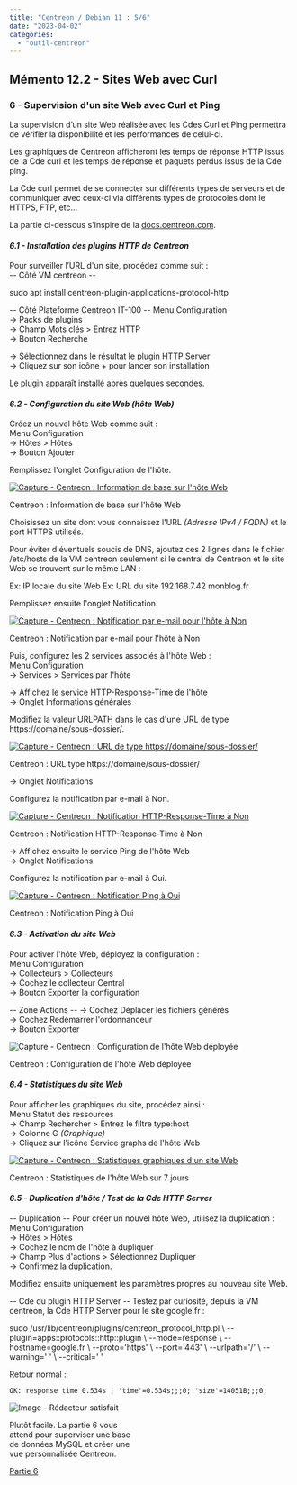 ```yaml
---
title: "Centreon / Debian 11 : 5/6"
date: "2023-04-02"
categories: 
  - "outil-centreon"
---
```


## Mémento 12.2 - Sites Web avec Curl

### 6 - Supervision d'un site Web avec Curl et Ping

La supervision d’un site Web réalisée avec les Cdes Curl et Ping permettra de vérifier la disponibilité et les performances de celui-ci.

Les graphiques de Centreon afficheront les temps de réponse HTTP issus de la Cde curl et les temps de réponse et paquets perdus issus de la Cde ping.

La Cde curl permet de se connecter sur différents types de serveurs et de communiquer avec ceux-ci via différents types de protocoles dont le HTTPS, FTP, etc…

La partie ci-dessous s'inspire de la [docs.centreon.com](https://familleleloup.no-ip.org/wp-content/uploads/2023/03/Centreon-applications-protocol-http.pdf).

#### _6.1 - Installation des plugins HTTP de Centreon_

Pour surveiller l’URL d'un site, procédez comme suit :  
\-- Côté VM centreon --

sudo apt install centreon-plugin-applications-protocol-http

\-- Côté Plateforme Centreon IT-100 -- 
Menu Configuration  
\-> Packs de plugins  
\-> Champ Mots clés > Entrez HTTP  
\-> Bouton Recherche

\-> Sélectionnez dans le résultat le plugin HTTP Server  
\-> Cliquez sur son icône + pour lancer son installation

Le plugin apparaît installé après quelques secondes.

#### _6.2 - Configuration du site Web (hôte Web)_

Créez un nouvel hôte Web comme suit :  
Menu Configuration  
\-> Hôtes > Hôtes  
\-> Bouton Ajouter

Remplissez l'onglet Configuration de l'hôte.

[![Capture - Centreon : Information de base sur l'hôte Web](https://familleleloup.no-ip.org/wp-content/uploads/2023/04/centreon-hote-site-web-430x200.webp "Cliquez pour agrandir l'image")](https://familleleloup.no-ip.org/wp-content/uploads/2023/04/centreon-hote-site-web.webp)

Centreon : Information de base sur l'hôte Web

Choisissez un site dont vous connaissez l'URL _(Adresse IPv4 / FQDN)_ et le port HTTPS utilisés.

Pour éviter d'éventuels soucis de DNS, ajoutez ces 2 lignes dans le fichier /etc/hosts de la VM centreon seulement si le central de Centreon et le site Web se trouvent sur le même LAN :

Ex: IP locale du site Web       Ex: URL du site
192.168.7.42                           monblog.fr

Remplissez ensuite l'onglet Notification.

[![Capture - Centreon : Notification par e-mail pour l'hôte à Non](https://familleleloup.no-ip.org/wp-content/uploads/2023/03/centreon-hote-siteweb-notification-430x169.webp "Cliquez pour agrandir l'image")](https://familleleloup.no-ip.org/wp-content/uploads/2023/03/centreon-hote-siteweb-notification.webp)

Centreon : Notification par e-mail pour l'hôte à Non

Puis, configurez les 2 services associés à l'hôte Web :  
Menu Configuration  
\-> Services > Services par l'hôte

\-> Affichez le service HTTP-Response-Time de l'hôte  
\-> Onglet Informations générales

Modifiez la valeur URLPATH dans le cas d'une URL de type https://domaine/sous-dossier/.

[![Capture - Centreon : URL de type https://domaine/sous-dossier/](https://familleleloup.no-ip.org/wp-content/uploads/2023/03/centreon-service-siteweb-url-sous-dossier-430x181.webp "Cliquez pour agrandir l'image")](https://familleleloup.no-ip.org/wp-content/uploads/2023/03/centreon-service-siteweb-url-sous-dossier.webp)

Centreon : URL type https://domaine/sous-dossier/

\-> Onglet Notifications

Configurez la notification par e-mail à Non.

[![Capture - Centreon : Notification HTTP-Response-Time  à Non](https://familleleloup.no-ip.org/wp-content/uploads/2023/03/centreon-service-siteweb-notifications-430x66.webp "Cliquez pour agrandir l'image")](https://familleleloup.no-ip.org/wp-content/uploads/2023/03/centreon-service-siteweb-notifications.webp)

Centreon : Notification HTTP-Response-Time à Non

\-> Affichez ensuite le service Ping de l'hôte Web  
\-> Onglet Notifications

Configurez la notification par e-mail à Oui.

[![Capture - Centreon : Notification Ping  à Oui](https://familleleloup.no-ip.org/wp-content/uploads/2023/03/centreon-service-ping-notifications-oui-430x176.webp "Cliquez pour agrandir l'image")](https://familleleloup.no-ip.org/wp-content/uploads/2023/03/centreon-service-ping-notifications-oui.webp)

Centreon : Notification Ping à Oui

#### _6.3 - Activation du site Web_

Pour activer l'hôte Web, déployez la configuration :  
Menu Configuration  
\-> Collecteurs > Collecteurs  
\-> Cochez le collecteur Central  
\-> Bouton Exporter la configuration

\-- Zone Actions -- 
\-> Cochez Déplacer les fichiers générés  
\-> Cochez Redémarrer l'ordonnanceur  
\-> Bouton Exporter

![Capture - Centreon : Configuration de l'hôte Web déployée](https://familleleloup.no-ip.org/wp-content/uploads/2023/03/centreon-siteweb-deploiement.webp)

Centreon : Configuration de l'hôte Web déployée

#### _6.4 - Statistiques du site Web_

Pour afficher les graphiques du site, procédez ainsi :  
Menu Statut des ressources  
\-> Champ Rechercher > Entrez le filtre type:host  
\-> Colonne G _(Graphique)_  
\-> Cliquez sur l'icône Service graphs de l'hôte Web

[![Capture - Centreon : Statistiques graphiques d'un site Web](https://familleleloup.no-ip.org/wp-content/uploads/2023/03/centreon-hote-siteweb-statistique-430x236.webp "Cliquez pour agrandir l'image")](https://familleleloup.no-ip.org/wp-content/uploads/2023/03/centreon-hote-siteweb-statistique.webp)

Centreon : Statistiques de l'hôte Web sur 7 jours

#### _6.5 - Duplication d'hôte / Test de la Cde HTTP Server_

\-- Duplication -- 
Pour créer un nouvel hôte Web, utilisez la duplication :  
Menu Configuration  
\-> Hôtes > Hôtes  
\-> Cochez le nom de l'hôte à dupliquer  
\-> Champ Plus d'actions > Sélectionnez Dupliquer  
\-> Confirmez la duplication.

Modifiez ensuite uniquement les paramètres propres au nouveau site Web.

\-- Cde du plugin HTTP Server -- 
Testez par curiosité, depuis la VM centreon, la Cde HTTP Server pour le site google.fr :

sudo /usr/lib/centreon/plugins/centreon\_protocol\_http.pl \\
    --plugin=apps::protocols::http::plugin \\
    --mode=response \\
    --hostname=google.fr \\
    --proto='https' \\
    --port='443' \\
    --urlpath='/' \\
    --warning=' ' \\
    --critical=' '

Retour normal :

```
OK: response time 0.534s | 'time'=0.534s;;;0; 'size'=14051B;;;0;
```

![Image - Rédacteur satisfait](/wp-content/uploads/2021/08/redacteur_satisfait_ter.jpg "Image Pixabay - Mohamed Hassan")

  
Plutôt facile. La partie 6 vous  
attend pour superviser une base  
de données MySQL et créer une  
vue personnalisée Centreon.

[Partie 6](https://familleleloup.no-ip.org/supervision-centreon-bdd-mysql-partie-6/)
